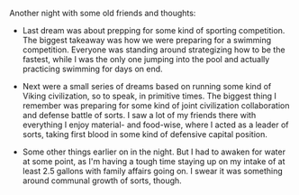 Another night with some old friends and thoughts:

- Last dream was about prepping for some kind of sporting competition. The biggest takeaway was how we were preparing for a swimming competition. Everyone was standing around strategizing how to be the fastest, while I was the only one jumping into the pool and actually practicing swimming for days on end.

- Next were a small series of dreams based on running some kind of Viking civilization, so to speak, in primitive times. The biggest thing I remember was preparing for some kind of joint civilization collaboration and defense battle of sorts. I saw a lot of my friends there with everything I enjoy material- and food-wise, where I acted as a leader of sorts, taking first blood in some kind of defensive capital position.

- Some other things earlier on in the night. But I had to awaken for water at some point, as I'm having a tough time staying up on my intake of at least 2.5 gallons with family affairs going on. I swear it was something around communal growth of sorts, though.
